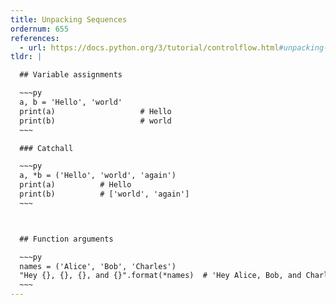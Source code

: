 ```yaml
---
title: Unpacking Sequences
ordernum: 655
references:
  - url: https://docs.python.org/3/tutorial/controlflow.html#unpacking-argument-lists
tldr: |

  ## Variable assignments

  ~~~py
  a, b = 'Hello', 'world'
  print(a)                   # Hello
  print(b)                   # world
  ~~~

  ### Catchall 

  ~~~py
  a, *b = ('Hello', 'world', 'again')
  print(a)          # Hello
  print(b)          # ['world', 'again']
  ~~~



  ## Function arguments

  ~~~py
  names = ('Alice', 'Bob', 'Charles')
  "Hey {}, {}, {}, and {}".format(*names)  # 'Hey Alice, Bob, and Charles'
  ~~~
---
```



